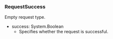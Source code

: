 ### RequestSuccess
Empty request type.

- success: System.Boolean
  - Specifies whether the request is successful.
